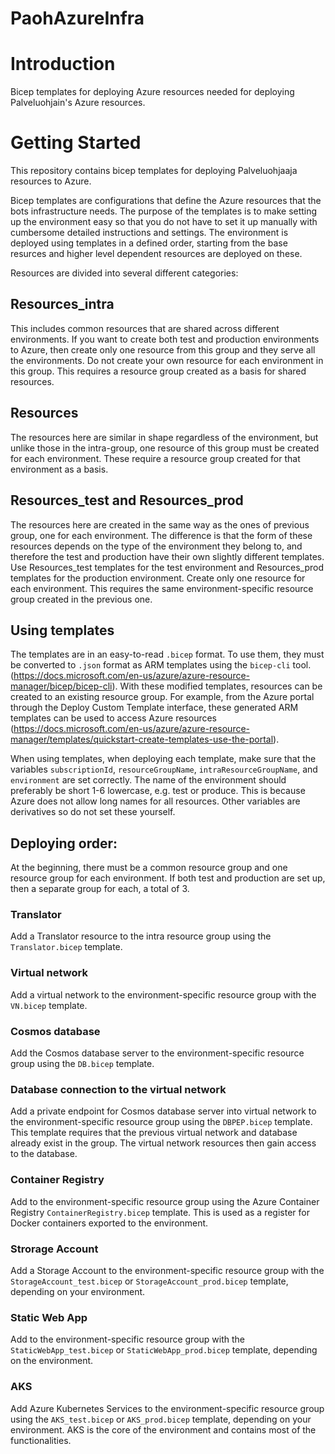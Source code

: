 # PaohAzureInfra

# Introduction 
Bicep templates for deploying Azure resources needed for deploying Palveluohjain's Azure resources.

# Getting Started
This repository contains bicep templates for deploying Palveluohjaaja resources to Azure.

Bicep templates are configurations that define the Azure resources that the bots infrastructure needs. The purpose of the templates is to make setting up the environment easy so that you do not have to set it up manually with cumbersome detailed instructions and settings. The environment is deployed using templates in a defined order, starting from the base resurces and higher level dependent resources are deployed on these.

Resources are divided into several different categories:

## Resources_intra
This includes common resources that are shared across different environments. If you want to create both test and production environments to Azure, then create only one resource from this group and they serve all the environments. Do not create your own resource for each environment in this group. This requires a resource group created as a basis for shared resources.

## Resources
The resources here are similar in shape regardless of the environment, but unlike those in the intra-group, one resource of this group must be created for each environment. These require a resource group created for that environment as a basis.

## Resources_test and Resources_prod
The resources here are created in the same way as the ones of previous group,  one for each environment. The difference is that the form of these resources depends on the type of the environment they belong to, and therefore the test and production have their own slightly different templates. Use Resources_test templates for the test environment and Resources_prod templates for the production environment. Create only one resource for each environment. This requires the same environment-specific resource group created in the previous one.

## Using templates
The templates are in an easy-to-read `.bicep` format. To use them, they must be converted to `.json` format as ARM templates using the `bicep-cli` tool. (https://docs.microsoft.com/en-us/azure/azure-resource-manager/bicep/bicep-cli).
With these modified templates, resources can be created to an existing resource group. For example, from the Azure portal through the Deploy Custom Template interface, these generated ARM templates can be used to access Azure resources (https://docs.microsoft.com/en-us/azure/azure-resource-manager/templates/quickstart-create-templates-use-the-portal).

When using templates, when deploying each template, make sure that the variables `subscriptionId`, `resourceGroupName`, `intraResourceGroupName`, and `environment` are set correctly. The name of the environment should preferably be short 1-6 lowercase, e.g. test or produce. This is because Azure does not allow long names for all resources. Other variables are derivatives so do not set these yourself.

## Deploying order:
At the beginning, there must be a common resource group and one resource group for each environment. If both test and production are set up, then a separate group for each, a total of 3.

### Translator
Add a Translator resource to the intra resource group using the `Translator.bicep` template.

### Virtual network
Add a virtual network to the environment-specific resource group with the `VN.bicep` template.

### Cosmos database
Add the Cosmos database server to the environment-specific resource group using the `DB.bicep` template.

### Database connection to the virtual network
Add a private endpoint for Cosmos database server into virtual network to the environment-specific resource group using the `DBPEP.bicep` template. This template requires that the previous virtual network and database already exist in the group. The virtual network resources then gain access to the database.

### Container Registry
Add to the environment-specific resource group using the Azure Container Registry `ContainerRegistry.bicep` template. This is used as a register for Docker containers exported to the environment.

### Strorage Account
Add a Storage Account to the environment-specific resource group with the `StorageAccount_test.bicep` or `StorageAccount_prod.bicep` template, depending on your environment.

### Static Web App
Add to the environment-specific resource group with the `StaticWebApp_test.bicep` or `StaticWebApp_prod.bicep` template, depending on the environment.

### AKS
Add Azure Kubernetes Services to the environment-specific resource group using the `AKS_test.bicep` or `AKS_prod.bicep` template, depending on your environment. AKS is the core of the environment and contains most of the functionalities. 



